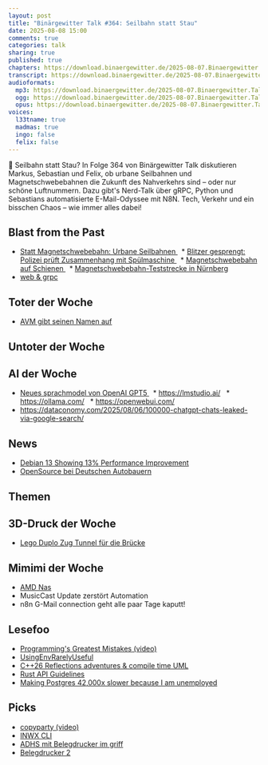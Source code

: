 ```yaml
---
layout: post
title: "Binärgewitter Talk #364: Seilbahn statt Stau"
date: 2025-08-08 15:00
comments: true
categories: talk
sharing: true
published: true
chapters: https://download.binaergewitter.de/2025-08-07.Binaergewitter.Talk.364.mp3.chapters.txt
transcript: https://download.binaergewitter.de/2025-08-07.Binaergewitter.Talk.364.mp3-speech.json
audioformats:
  mp3: https://download.binaergewitter.de/2025-08-07.Binaergewitter.Talk.364.mp3
  ogg: https://download.binaergewitter.de/2025-08-07.Binaergewitter.Talk.364.ogg
  opus: https://download.binaergewitter.de/2025-08-07.Binaergewitter.Talk.364.opus
voices:
  l33tname: true
  madmas: true
  ingo: false
  felix: false
---
```

🚡 Seilbahn statt Stau? In Folge 364 von Binärgewitter Talk diskutieren Markus, Sebastian und Felix, ob urbane Seilbahnen und Magnetschwebebahnen die Zukunft des Nahverkehrs sind – oder nur schöne Luftnummern. Dazu gibt's Nerd-Talk über gRPC, Python und Sebastians automatisierte E-Mail-Odyssee mit N8N. Tech, Verkehr und ein bisschen Chaos – wie immer alles dabei!

 ## Blast from the Past
 -  [Statt Magnetschwebebahn: Urbane Seilbahnen ]( <https://social.cologne/@gutklimafreunde/114974600069280606> )
   *  [Blitzer gesprengt: Polizei prüft Zusammenhang mit Spülmaschine ]( <https://www.ndr.de/nachrichten/niedersachsen/lueneburg_heide_unterelbe/blitzer-an-b3-gesprengt-polizei-prueft-zusammenhang-mit-spuelmaschine,sprengung-112.html> )
   *  [Magnetschwebebahn auf Schienen ](<https://www.youtube.com/watch?v=DGG9YH1XOYI>)
   *  [Magnetschwebebahn-Teststrecke in Nürnberg ](<https://www.youtube.com/watch?v=wnCaFTPyxNQ>)
 -  [web & grpc ]( <https://blog.binaergewitter.de/2025/07/26/binaergewitter-talk-number-363-domains#isso-2643> )
 ## Toter der Woche
 -  [AVM gibt seinen Namen auf ]( <https://www.heise.de/news/AVM-gibt-seinen-Namen-auf-10509753.html> )
 ## Untoter der Woche
 ## AI der Woche
 -  [Neues sprachmodel von OpenAI GPT5 ](<https://www.heise.de/news/GPT-5-OpenAI-veroeffentlicht-neues-Sprachmodell-fuer-ChatGPT-10513244.html>)
   * <https://lmstudio.ai/>
   * <https://ollama.com/>
   * <https://openwebui.com/>
 - <https://dataconomy.com/2025/08/06/100000-chatgpt-chats-leaked-via-google-search/>
 ## News
 -  [Debian 13 Showing 13% Performance Improvement ](<https://www.phoronix.com/review/debian-13-benchmarks>)
 -  [OpenSource bei Deutschen Autobauern ]( <https://www.heise.de/news/Autonomes-Fahren-Co-Deutsche-Autobauer-treiben-Open-Source-Einsatz-voran-10510857.html> )
 ## Themen
 ## 3D-Druck der Woche
 -  [Lego Duplo Zug Tunnel für die Brücke ](<https://makerworld.com/de/models/1302698-tunnel-duplo-train#profileId-1335371>)
 ## Mimimi der Woche
 -  [AMD Nas ]( <https://l33tsource.com/blog/2024/08/15/self-build-amd-ryzen-nas/> )
 - MusicCast Update zerstört Automation
 - n8n G-Mail connection geht alle paar Tage kaputt!
 ## Lesefoo
 -  [Programming's Greatest Mistakes (video) ]( <https://www.youtube.com/watch?v=Y9clBHENy4Q> )
 -  [UsingEnvRarelyUseful ]( <https://utcc.utoronto.ca/~cks/space/blog/unix/UsingEnvRarelyUseful> )
 -  [C++26 Reflections adventures & compile time UML ]( <https://www.reachablecode.com/2025/07/31/c26-reflections-adventures-compile-time-uml/> )
 -  [Rust API Guidelines ]( <https://rust-lang.github.io/api-guidelines/> )
 -  [Making Postgres 42,000x slower because I am unemployed ]( <https://byteofdev.com/posts/making-postgres-slow/> )
 ## Picks
 -  [copyparty (video) ]( <https://www.youtube.com/watch?v=15_-hgsX2V0> )
 -  [INWX CLI ]( <https://github.com/fliiiix/inwx-cli> )
 -  [ADHS mit Belegdrucker im griff ](<https://www.youtube.com/watch?v=xg45b8UXoZI>)
 -  [Belegdrucker 2 ](<https://www.youtube.com/watch?v=JOlX4iSBhp8>)
